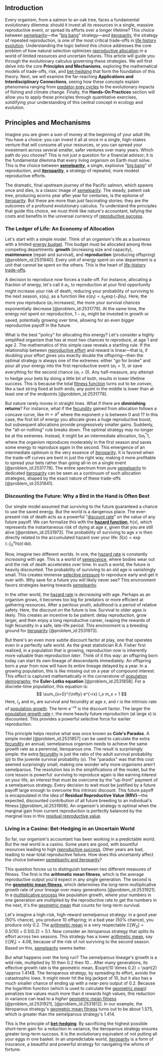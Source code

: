 ## Introduction
Every organism, from a salmon to an oak tree, faces a fundamental evolutionary dilemma: should it invest all its resources in a single, massive reproductive event, or spread its efforts over a longer lifetime? This choice between [semelparity](@article_id:163189)—the "[big bang](@article_id:159325)" strategy—and [iteroparity](@article_id:173779), the strategy of repeated reproduction, is one of the most critical trade-offs in [life history evolution](@article_id:173461). Understanding the logic behind this choice addresses the core problem of how natural selection optimizes [reproductive allocation](@article_id:197432) in a world of limited resources and uncertain futures. This article will guide you through the evolutionary calculus governing these strategies. We will first delve into the core **Principles and Mechanisms**, exploring the mathematical models of trade-offs, risk, and [bet-hedging](@article_id:193187) that form the foundation of this theory. Next, we will examine the far-reaching **Applications and Interdisciplinary Connections**, seeing how these concepts explain phenomena ranging from [predator-prey cycles](@article_id:260956) to the evolutionary impacts of fishing and climate change. Finally, the **Hands-On Practices** section will allow you to apply these principles through quantitative exercises, solidifying your understanding of this central concept in ecology and evolution.

## Principles and Mechanisms

Imagine you are given a sum of money at the beginning of your adult life. You have a choice: you can invest it all at once in a single, high-stakes venture that will consume all your resources, or you can spread your investment across several smaller, safer ventures over many years. Which path do you choose? This is not just a question for a financial advisor; it is the fundamental dilemma that every living organism on Earth must solve. This is the choice between **[semelparity](@article_id:163189)**, a single, explosive "[big bang](@article_id:159325)" of reproduction, and **[iteroparity](@article_id:173779)**, a strategy of repeated, more modest reproductive efforts.

The dramatic, final upstream journey of the Pacific salmon, which spawns once and dies, is a classic image of [semelparity](@article_id:163189). The steady, patient oak tree, producing acorns year after year for centuries, is the epitome of [iteroparity](@article_id:173779). But these are more than just fascinating stories; they are the outcomes of a profound evolutionary calculus. To understand the principles that guide this choice, we must think like nature's accountant, tallying the costs and benefits in the universal currency of [reproductive success](@article_id:166218).

### The Ledger of Life: An Economy of Allocation

Let's start with a simple model. Think of an organism's life as a business with a limited [energy budget](@article_id:200533). This budget must be allocated among three competing departments: **growth** (increasing size and capacity), **maintenance** (repair and survival), and **reproduction** (producing offspring) [@problem_id:2531940]. Every unit of energy spent on one department is a unit that cannot be spent on the others. This is the heart of [life-history trade-offs](@article_id:170529).

A decision to reproduce *now* forces a trade-off. For instance, allocating a fraction of energy, let's call it $a_1$, to reproduction at your first opportunity might increase your risk of death, reducing your probability of surviving to the next season, $s(a_1)$, as a function like $s(a_1) = s_0 \exp(-\beta a_1)$. Here, the more you reproduce ($a_1$ increases), the more your survival chances exponentially decrease [@problem_id:2531779]. At the same time, the energy not spent on reproduction, $1-a_1$, might be invested in growth or saved, potentially growing over time, allowing for an even bigger reproductive payoff in the future.

What is the best "policy" for allocating this energy? Let's consider a highly simplified organism that has at most two chances to reproduce, at age 1 and age 2. The mathematics of this simple case reveals a startling rule. If the relationship between [reproductive effort](@article_id:169073) and reward is linear—that is, if doubling your effort gives you exactly double the offspring—then the optimal strategy is always one of the extremes: either "go for broke" and pour all your energy into the first reproductive event ($a_1=1$), or save everything for the second chance ($a_1=0$). Any half-measure, any attempt to hedge your bets by doing a little bit of both, results in lower lifetime success. This is because the total [fitness function](@article_id:170569) turns out to be *convex*, like a taut string fixed at both ends; any point in the middle is lower than at least one of the endpoints [@problem_id:2531779].

But nature rarely moves in straight lines. What if there are **diminishing returns**? For instance, what if the [fecundity](@article_id:180797) gained from allocation follows a concave curve, like $m \propto a^{\gamma}$ where the exponent $\gamma$ is between $0$ and $1$? In this case, the first bit of energy you allocate gives a huge reproductive boost, but subsequent allocations provide progressively smaller gains. Suddenly, the "all-or-nothing" rule breaks down. The optimal strategy may no longer be at the extremes. Instead, it might be an intermediate allocation, $0  a_1^*  1$, where the organism reproduces moderately in the first season *and* saves some energy to reproduce again in the second. This emergence of an intermediate optimum is the very essence of [iteroparity](@article_id:173779). It is favored when the trade-off curves are bent in just the right way, making it more profitable to spread your bets rather than going all-in on a single event [@problem_id:2531779]. The entire spectrum from pure [semelparity](@article_id:163189) to dedicated [iteroparity](@article_id:173779) can be seen as a continuum of such allocation strategies, shaped by the exact nature of these trade-offs [@problem_id:2531841].

### Discounting the Future: Why a Bird in the Hand is Often Best

Our simple model assumed that surviving to the future guaranteed a chance to use the saved energy. But the world is a dangerous place. The ever-present risk of death acts as a powerful "[discount rate](@article_id:145380)" on the value of any future payoff. We can formalize this with the **[hazard function](@article_id:176985)**, $h(x)$, which represents the instantaneous risk of dying at age $x$, given that you are still alive [@problem_id:2531973]. The probability of surviving to age $x$ is then directly related to the accumulated hazard over your life: $S(x) = \exp(-\int_0^x h(a) \, \mathrm{d}a)$.

Now, imagine two different worlds. In one, the [hazard rate](@article_id:265894) is constantly *increasing* with age. This is a world of [senescence](@article_id:147680), where bodies wear out and the risk of death accelerates over time. In such a world, the future is heavily discounted. The probability of surviving to an old age is vanishingly small. This creates immense [selective pressure](@article_id:167042) to reproduce early and get it over with. Why save for a future you will likely never see? This environment favors strategies leaning towards [semelparity](@article_id:163189).

In the other world, the [hazard rate](@article_id:265894) is *decreasing* with age. Perhaps as an organism grows, it becomes too big for predators or more efficient at gathering resources. After a perilous youth, adulthood is a period of relative safety. Here, the discount on the future is low. Survival to older ages is likely. This creates an incentive to be patient: delay reproduction, grow larger, and then enjoy a long reproductive career, reaping the rewards of high fecundity in a safe, late-life period. This environment is a breeding ground for [iteroparity](@article_id:173779) [@problem_id:2531973].

But there's an even more subtle discount factor at play, one that operates even in a perfectly safe world. As the great statistician R.A. Fisher first realized, in a population that is growing, reproduction *now* is inherently more valuable than reproduction *later*. Think of it this way: an offspring born today can start its own lineage of descendants immediately. An offspring born a year from now will have its entire lineage delayed by a year. In a growing population, this is like missing out on a year of compound interest. This effect is captured mathematically in the cornerstone of [population demography](@article_id:201147), the **Euler-Lotka equation** [@problem_id:2531858]. For a discrete-time population, this equation is:
$$ \sum_{x=0}^{\infty} e^{-rx} l_x m_x = 1 $$
Here, $l_x$ and $m_x$ are survival and fecundity at age $x$, and $r$ is the intrinsic rate of [population growth](@article_id:138617). The term $e^{-rx}$ is the discount factor. The larger the [population growth rate](@article_id:170154) $r$, the more heavily future reproduction (at large $x$) is discounted. This provides a powerful selective force for earlier reproduction.

This principle helps resolve what was once known as **Cole's Paradox**. A simple model [@problem_id:2531857] can be used to calculate the extra [fecundity](@article_id:180797) an annual, semelparous organism needs to achieve the same growth rate as a perennial, iteroparous one. The result is surprisingly simple: the extra [fecundity](@article_id:180797) is just the ratio of the adult survival probability ($p$) to the juvenile survival probability ($s$). The "paradox" was that this cost seemed surprisingly small, making one wonder why more organisms aren't semelparous. The resolution lies in the simplifications of the model, but the core lesson is powerful: surviving to reproduce again is like earning interest on your life, an interest that must be overcome by the "up-front" payment of a semelparous strategy. Every decision to wait must be justified by a future payoff large enough to overcome this intrinsic discount. This future payoff is encapsulated in the idea of **Residual Reproductive Value (RRV)**—the expected, discounted contribution of all future breeding to an individual's fitness [@problem_id:2531908]. An organism's strategy is optimal when the marginal gain from current reproduction is perfectly balanced by the marginal loss in this [residual reproductive value](@article_id:202423).

### Living in a Casino: Bet-Hedging in an Uncertain World

So far, our organism's accountant has been working in a predictable world. But the real world is a casino. Some years are good, with bountiful resources leading to high [reproductive success](@article_id:166218). Other years are bad, leading to near-total reproductive failure. How does this uncertainty affect the choice between [semelparity and iteroparity](@article_id:177503)?

This question forces us to distinguish between two different measures of fitness. The first is the **arithmetic mean fitness**, which is the average reproductive output you'd expect in any single generation. The second is the **[geometric mean fitness](@article_id:173080)**, which determines the long-term multiplicative growth rate of your lineage over many generations [@problem_id:2531921]. In a [multiplicative process](@article_id:274216) like population growth, where your numbers in one generation are multiplied by the reproductive rate to get the numbers in the next, it's the [geometric mean](@article_id:275033) that counts for long-term survival.

Let's imagine a high-risk, high-reward semelparous strategy: in a good year (50% chance), you produce 10 offspring; in a bad year (50% chance), you produce only 0.2. The [arithmetic mean](@article_id:164861) is a very respectable $\mathbb{E}[W_S] = 0.5(10) + 0.5(0.2) = 5.1$. Now consider an iteroparous strategy that splits its effort across two seasons. This strategy has a lower [arithmetic mean](@article_id:164861), say $\mathbb{E}[W_I] = 4.08$, because of the risk of not surviving to the second season. Based on this, [semelparity](@article_id:163189) seems better.

But what happens over the long run? The semelparous lineage's growth is a wild ride, multiplied by 10 then 0.2 then 10... After many generations, its effective growth rate is the geometric mean, $\sqrt{10 \times 0.2} = \sqrt{2} \approx 1.414$. The iteroparous strategy, by spreading its effort, avoids the catastrophic lows. It might never hit the big jackpot of 10, but it also has a much smaller chance of ending up with a near-zero output of 0.2. Because the logarithm function (which is used to calculate the [geometric mean](@article_id:275033)) penalizes low values much more than it rewards high values, this reduction in variance can lead to a *higher* [geometric mean fitness](@article_id:173080) [@problem_id:2531921], [@problem_id:2531812]. In our example, the iteroparous strategy's [geometric mean fitness](@article_id:173080) turns out to be about $1.575$, which is greater than the semelparous strategy's $1.414$.

This is the principle of **[bet-hedging](@article_id:193187)**. By sacrificing the highest possible short-term gain for a reduction in variance, the iteroparous strategy ensures greater long-term success. It is the evolutionary equivalent of not putting all your eggs in one basket. In an unpredictable world, [iteroparity](@article_id:173779) is a form of insurance, a beautiful and powerful strategy for navigating the whims of fortune.